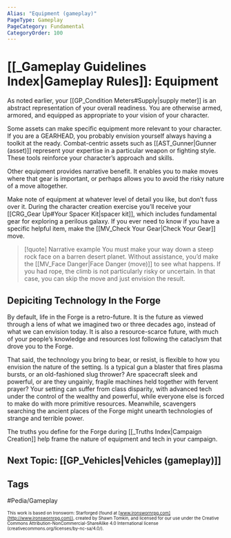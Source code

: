 ```yaml
---
Alias: "Equipment (gameplay)"
PageType: Gameplay
PageCategory: Fundamental
CategoryOrder: 100
---
```

#  [[_Gameplay Guidelines Index|Gameplay Rules]]: Equipment
As noted earlier, your [[GP_Condition Meters#Supply|supply meter]] is an abstract representation of your overall readiness. You are otherwise armed, armored, and equipped as appropriate to your vision of your character.

Some assets can make specific equipment more relevant to your character. If you are a GEARHEAD, you probably envision yourself always having a toolkit at the ready. Combat-centric assets such as [[AST_Gunner|Gunner (asset)]] represent your expertise in a particular weapon or fighting style. These tools reinforce your character’s approach and skills.

Other equipment provides narrative benefit. It enables you to make moves where that gear is important, or perhaps allows you to avoid the risky nature of a move altogether.

Make note of equipment at whatever level of detail you like, but don’t fuss over it. During the character creation exercise you’ll receive your [[CRG_Gear Up#Your Spacer Kit|spacer kit]], which includes fundamental gear for exploring a perilous galaxy. If you ever need to know if you have a specific helpful item, make the [[MV_Check Your Gear|Check Your Gear]] move.

> [!quote] Narrative example
> You must make your way down a steep rock face on a barren desert planet. Without assistance, you’d make the [[MV_Face Danger|Face Danger (move)]] to see what happens. If you had rope, the climb is not particularly risky or uncertain. In that case, you can skip the move and just envision the result.

## Depiciting Technology In the Forge
By default, life in the Forge is a retro-future. It is the future as viewed through a lens of what we imagined two or three decades ago, instead of what we can envision today. It is also a resource-scarce future, with much of your people’s knowledge and resources lost following the cataclysm that drove you to the Forge.

That said, the technology you bring to bear, or resist, is flexible to how you envision the nature of the setting. Is a typical gun a blaster that fires plasma bursts, or an old-fashioned slug thrower? Are spacecraft sleek and powerful, or are they ungainly, fragile machines held together with fervent prayer? Your setting can suffer from class disparity, with advanced tech under the control of the wealthy and powerful, while everyone else is forced to make do with more primitive resources. Meanwhile, scavengers searching the ancient places of the Forge might unearth technologies of strange and terrible power.

The truths you define for the Forge during [[_Truths Index|Campaign Creation]] help frame the nature of equipment and tech in your campaign.

## Next Topic: [[GP_Vehicles|Vehicles (gameplay)]]

## Tags
#Pedia/Gameplay 

<font size=-2>This work is based on Ironsworn: Starforged (found at [www.ironswornrpg.com](http://www.ironswornrpg.com)), created by Shawn Tomkin, and licensed for our use under the Creative Commons Attribution-NonCommercial-ShareAlike 4.0 International license  (creativecommons.org/licenses/by-nc-sa/4.0/).</font>